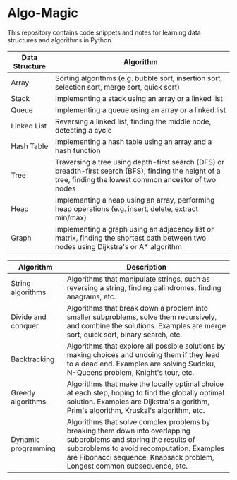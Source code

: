 # Algo-Magic
This repository contains code snippets and notes for learning data structures and algorithms in Python.

| Data Structure | Algorithm |
| -------------- | --------- |
| Array | Sorting algorithms (e.g. bubble sort, insertion sort, selection sort, merge sort, quick sort) |
| Stack | Implementing a stack using an array or a linked list |
| Queue | Implementing a queue using an array or a linked list |
| Linked List | Reversing a linked list, finding the middle node, detecting a cycle |
| Hash Table | Implementing a hash table using an array and a hash function |
| Tree | Traversing a tree using depth-first search (DFS) or breadth-first search (BFS), finding the height of a tree, finding the lowest common ancestor of two nodes |
| Heap | Implementing a heap using an array, performing heap operations (e.g. insert, delete, extract min/max) |
| Graph | Implementing a graph using an adjacency list or matrix, finding the shortest path between two nodes using Dijkstra's or A* algorithm |

| Algorithm | Description |
| --------- | ----------- |
| String algorithms | Algorithms that manipulate strings, such as reversing a string, finding palindromes, finding anagrams, etc. |
| Divide and conquer | Algorithms that break down a problem into smaller subproblems, solve them recursively, and combine the solutions. Examples are merge sort, quick sort, binary search, etc. |
| Backtracking | Algorithms that explore all possible solutions by making choices and undoing them if they lead to a dead end. Examples are solving Sudoku, N-Queens problem, Knight's tour, etc. |
| Greedy algorithms | Algorithms that make the locally optimal choice at each step, hoping to find the globally optimal solution. Examples are Dijkstra's algorithm, Prim's algorithm, Kruskal's algorithm, etc. |
| Dynamic programming | Algorithms that solve complex problems by breaking them down into overlapping subproblems and storing the results of subproblems to avoid recomputation. Examples are Fibonacci sequence, Knapsack problem, Longest common subsequence, etc. |

